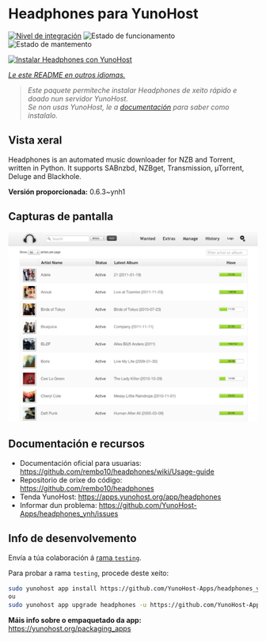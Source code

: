 <!--
NOTA: Este README foi creado automáticamente por <https://github.com/YunoHost/apps/tree/master/tools/readme_generator>
NON debe editarse manualmente.
-->

# Headphones para YunoHost

[![Nivel de integración](https://dash.yunohost.org/integration/headphones.svg)](https://dash.yunohost.org/appci/app/headphones) ![Estado de funcionamento](https://ci-apps.yunohost.org/ci/badges/headphones.status.svg) ![Estado de mantemento](https://ci-apps.yunohost.org/ci/badges/headphones.maintain.svg)

[![Instalar Headphones con YunoHost](https://install-app.yunohost.org/install-with-yunohost.svg)](https://install-app.yunohost.org/?app=headphones)

*[Le este README en outros idiomas.](./ALL_README.md)*

> *Este paquete permíteche instalar Headphones de xeito rápido e doado nun servidor YunoHost.*  
> *Se non usas YunoHost, le a [documentación](https://yunohost.org/install) para saber como instalalo.*

## Vista xeral

Headphones is an automated music downloader for NZB and Torrent, written in Python. It supports SABnzbd, NZBget, Transmission, µTorrent, Deluge and Blackhole.


**Versión proporcionada:** 0.6.3~ynh1

## Capturas de pantalla

![Captura de pantalla de Headphones](./doc/screenshots/screenshot01.png)

## Documentación e recursos

- Documentación oficial para usuarias: <https://github.com/rembo10/headphones/wiki/Usage-guide>
- Repositorio de orixe do código: <https://github.com/rembo10/headphones>
- Tenda YunoHost: <https://apps.yunohost.org/app/headphones>
- Informar dun problema: <https://github.com/YunoHost-Apps/headphones_ynh/issues>

## Info de desenvolvemento

Envía a túa colaboración á [rama `testing`](https://github.com/YunoHost-Apps/headphones_ynh/tree/testing).

Para probar a rama `testing`, procede deste xeito:

```bash
sudo yunohost app install https://github.com/YunoHost-Apps/headphones_ynh/tree/testing --debug
ou
sudo yunohost app upgrade headphones -u https://github.com/YunoHost-Apps/headphones_ynh/tree/testing --debug
```

**Máis info sobre o empaquetado da app:** <https://yunohost.org/packaging_apps>
